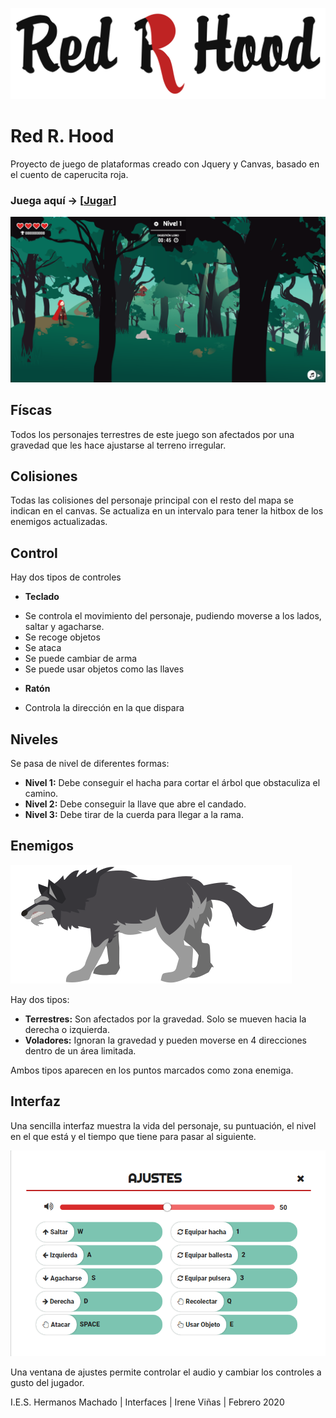 ![Logo](img/interfaz/titulo.png)

# Red R. Hood
Proyecto de juego de plataformas creado con Jquery y Canvas, basado en el cuento de caperucita roja.

### Juega aquí -> [[Jugar](https://redrhood.netlify.com)]

![Nivel](git/nivel.png)

## Físcas
Todos los personajes terrestres de este juego son afectados por una gravedad que les hace ajustarse al terreno irregular. 

## Colisiones
Todas las colisiones del personaje principal con el resto del mapa se indican en el canvas. Se actualiza en un intervalo para tener la hitbox de los enemigos actualizadas.

## Control
Hay dos tipos de controles
- **Teclado**
* Se controla el movimiento del personaje, pudiendo moverse a los lados, saltar y agacharse.
* Se recoge objetos
* Se ataca
* Se puede cambiar de arma
* Se puede usar objetos como las llaves

- **Ratón**
* Controla la dirección en la que dispara

## Niveles
Se pasa de nivel de diferentes formas:
* **Nivel 1:** Debe conseguir el hacha para cortar el árbol que obstaculiza el camino.
* **Nivel 2:** Debe conseguir la llave que abre el candado.
* **Nivel 3:** Debe tirar de la cuerda para llegar a la rama.

## Enemigos
![Lobo](img/enemigos/loboFeroz.png)

Hay dos tipos:
* **Terrestres:** Son afectados por la gravedad. Solo se mueven hacia la derecha o izquierda.
* **Voladores:** Ignoran la gravedad y pueden moverse en 4 direcciones dentro de un área limitada.

Ambos tipos aparecen en los puntos marcados como zona enemiga.

## Interfaz
Una sencilla interfaz muestra la vida del personaje, su puntuación, el nivel en el que está y el tiempo que tiene para pasar al siguiente.

![Ajustes](git/ajustes.png)

Una ventana de ajustes permite controlar el audio y cambiar los controles a gusto del jugador.

I.E.S. Hermanos Machado | Interfaces | Irene Viñas | Febrero 2020
